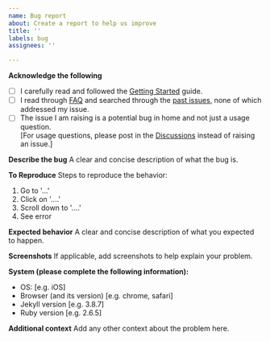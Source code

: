 ```yaml
---
name: Bug report
about: Create a report to help us improve
title: ''
labels: bug
assignees: ''

---
```


**Acknowledge the following**
- [ ] I carefully read and followed the [Getting Started](https://github.com/allisonfranco/home#getting-started) guide.
- [ ] I read through [FAQ](https://github.com/allisonfranco/home#faq) and searched through the [past issues](https://github.com/allisonfranco/home/issues), none of which addressed my issue.
- [ ] The issue I am raising is a potential bug in home and not just a usage question. <br> [For usage questions, please post in the [Discussions](https://github.com/allisonfranco/home/discussions) instead of raising an issue.]

**Describe the bug**
A clear and concise description of what the bug is.

**To Reproduce**
Steps to reproduce the behavior:
1. Go to '...'
2. Click on '....'
3. Scroll down to '....'
4. See error

**Expected behavior**
A clear and concise description of what you expected to happen.

**Screenshots**
If applicable, add screenshots to help explain your problem.

**System (please complete the following information):**
 - OS: [e.g. iOS]
 - Browser (and its version) [e.g. chrome, safari]
 - Jekyll version [e.g. 3.8.7]
- Ruby version [e.g. 2.6.5]

**Additional context**
Add any other context about the problem here.
